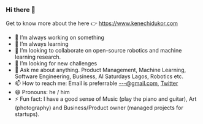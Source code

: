 ### Hi there 👋

Get to know more about the here 👉 https://www.kenechidukor.com

<!--
**kennydukor/kennydukor** is a ✨ _special_ ✨ repository because its `README.md` (this file) appears on your GitHub profile.

Here are some ideas to get you started:-->

- 🔭 I’m always working on something
- 🌱 I’m always learning 
- 👯 I’m looking to collaborate on open-source robotics and machine learning research.
- 🤔 I’m looking for new challenges
- 💬 Ask me about anything. Product Management, Machine Learning, Software Engineering, Business, AI Saturdays Lagos, Robotics etc.
- 📫 How to reach me: Email is preferrable ---@gmail.com, [Twitter](https://twitter.com/kennydukor)
- 😄 Pronouns: he / him
- ⚡ Fun fact: I have a good sense of Music (play the piano and guitar), Art (photography) and Business/Product owner (managed projects for startups).

